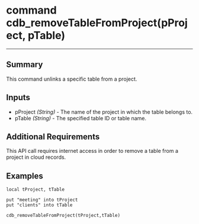 # command cdb_removeTableFromProject(pProject, pTable)
---
## Summary
This command unlinks a specific table from a project.

## Inputs
* pProject *(String)* - The name of the project in which the table belongs to.
* pTable *(String)* - The specified table ID or table name.

## Additional Requirements
This API call requires internet access in order to remove a table from a project in cloud records.

## Examples
```
local tProject, tTable

put "meeting" into tProject
put "clients" into tTable

cdb_removeTableFromProject(tProject,tTable)
```